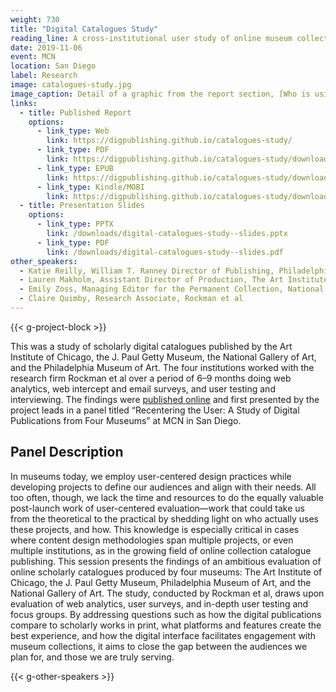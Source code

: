 ```yaml
---
weight: 730
title: "Digital Catalogues Study"
reading_line: A cross-institutional user study of online museum collection catalogues
date: 2019-11-06
event: MCN
location: San Diego
label: Research 
image: catalogues-study.jpg
image_caption: Detail of a graphic from the report section, [Who is using the catalogues?](https://digpublishing.github.io/catalogues-study/marketing-and-demographics/who/).
links:
  - title: Published Report
    options:
      - link_type: Web
        link: https://digpublishing.github.io/catalogues-study/
      - link_type: PDF
        link: https://digpublishing.github.io/catalogues-study/downloads/digital-catalogues-study--2019.pdf
      - link_type: EPUB
        link: https://digpublishing.github.io/catalogues-study/downloads/digital-catalogues-study--2019.epub
      - link_type: Kindle/MOBI
        link: https://digpublishing.github.io/catalogues-study/downloads/digital-catalogues-study--2019.mobi
  - title: Presentation Slides
    options:
      - link_type: PPTX
        link: /downloads/digital-catalogues-study--slides.pptx
      - link_type: PDF
        link: /downloads/digital-catalogues-study--slides.pdf
other_speakers:
  - Katie Reilly, William T. Ranney Director of Publishing, Philadelphia Museum of Art
  - Lauren Makholm, Assistant Director of Production, The Art Institute of Chicago
  - Emily Zoss, Managing Editor for the Permanent Collection, National Gallery of Art
  - Claire Quimby, Research Associate, Rockman et al 
---
```


{{< g-project-block >}}

This was a study of scholarly digital catalogues published by the Art Institute of Chicago, the J. Paul Getty Museum, the National Gallery of Art, and the Philadelphia Museum of Art. The four institutions worked with the research firm Rockman et al over a period of 6–9 months doing web analytics, web intercept and email surveys, and user testing and interviewing. The findings were [published online](https://digpublishing.github.io/catalogues-study/) and first presented by the project leads in a panel titled “Recentering the User: A Study of Digital Publications from Four Museums” at MCN in San Diego.

## Panel Description

In museums today, we employ user-centered design practices while developing projects to define our audiences and align with their needs. All too often, though, we lack the time and resources to do the equally valuable post-launch work of user-centered evaluation—work that could take us from the theoretical to the practical by shedding light on who actually uses these projects, and how. This knowledge is especially critical in cases where content design methodologies span multiple projects, or even multiple institutions, as in the growing field of online collection catalogue publishing. This session presents the findings of an ambitious evaluation of online scholarly catalogues produced by four museums: The Art Institute of Chicago, the J. Paul Getty Museum, Philadelphia Museum of Art, and the National Gallery of Art. The study, conducted by Rockman et al, draws upon evaluation of web analytics, user surveys, and in-depth user testing and focus groups. By addressing questions such as how the digital publications compare to scholarly works in print, what platforms and features create the best experience, and how the digital interface facilitates engagement with museum collections, it aims to close the gap between the audiences we plan for, and those we are truly serving. 

{{< g-other-speakers >}}
